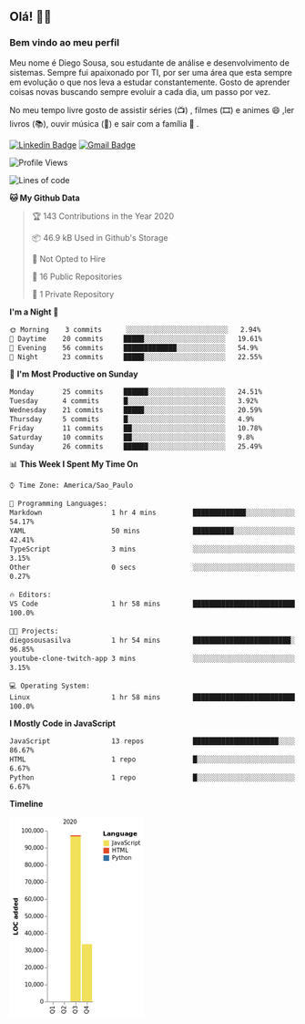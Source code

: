 ## Olá! 👋😁
### Bem vindo ao meu perfil 

Meu nome é Diego Sousa, sou estudante de análise e desenvolvimento de sistemas. Sempre fui apaixonado por TI, por ser uma área que esta sempre em evolução o que nos leva a estudar constantemente. Gosto de aprender coisas novas buscando sempre evoluir a cada dia, um passo por vez.

No meu tempo livre gosto de assistir séries (📺) , filmes (🎞️) e animes 😄 ,ler livros (📚), ouvir música (🎵) e sair com a família  👯 .


[![Linkedin Badge](https://img.shields.io/badge/-LinkedIn-blue?style=flat-square&logo=Linkedin&logoColor=white&link=https://www.linkedin.com/in/diego-sousa-dev)]( https://www.linkedin.com/in/diego-sousa-dev)
[![Gmail Badge](https://img.shields.io/badge/-Gmail-c14438?style=flat-square&logo=Gmail&logoColor=white&link=mailto:derickbenji2@gmail.com)](mailto:derickbenji2@gmail.com)


<!--START_SECTION:waka-->
![Profile Views](http://img.shields.io/badge/Profile%20Views-143-blue)

![Lines of code](https://img.shields.io/badge/From%20Hello%20World%20I%27ve%20Written-130891%20lines%20of%20code-blue)

**🐱 My Github Data** 

> 🏆 143 Contributions in the Year 2020
 > 
> 📦 46.9 kB Used in Github's Storage 
 > 
> 🚫 Not Opted to Hire
 > 
> 📜 16 Public Repositories 
 > 
> 🔑 1 Private Repository 
 > 
**I'm a Night 🦉** 

```text
🌞 Morning    3 commits      ░░░░░░░░░░░░░░░░░░░░░░░░░   2.94% 
🌆 Daytime    20 commits     █████░░░░░░░░░░░░░░░░░░░░   19.61% 
🌃 Evening    56 commits     █████████████░░░░░░░░░░░░   54.9% 
🌙 Night      23 commits     █████░░░░░░░░░░░░░░░░░░░░   22.55%

```
📅 **I'm Most Productive on Sunday** 

```text
Monday       25 commits     ██████░░░░░░░░░░░░░░░░░░░   24.51% 
Tuesday      4 commits      █░░░░░░░░░░░░░░░░░░░░░░░░   3.92% 
Wednesday    21 commits     █████░░░░░░░░░░░░░░░░░░░░   20.59% 
Thursday     5 commits      █░░░░░░░░░░░░░░░░░░░░░░░░   4.9% 
Friday       11 commits     ██░░░░░░░░░░░░░░░░░░░░░░░   10.78% 
Saturday     10 commits     ██░░░░░░░░░░░░░░░░░░░░░░░   9.8% 
Sunday       26 commits     ██████░░░░░░░░░░░░░░░░░░░   25.49%

```


📊 **This Week I Spent My Time On** 

```text
⌚︎ Time Zone: America/Sao_Paulo

💬 Programming Languages: 
Markdown                 1 hr 4 mins         █████████████░░░░░░░░░░░░   54.17% 
YAML                     50 mins             ██████████░░░░░░░░░░░░░░░   42.41% 
TypeScript               3 mins              ░░░░░░░░░░░░░░░░░░░░░░░░░   3.15% 
Other                    0 secs              ░░░░░░░░░░░░░░░░░░░░░░░░░   0.27%

🔥 Editors: 
VS Code                  1 hr 58 mins        █████████████████████████   100.0%

🐱‍💻 Projects: 
diegosousasilva          1 hr 54 mins        ████████████████████████░   96.85% 
youtube-clone-twitch-app 3 mins              ░░░░░░░░░░░░░░░░░░░░░░░░░   3.15%

💻 Operating System: 
Linux                    1 hr 58 mins        █████████████████████████   100.0%

```

**I Mostly Code in JavaScript** 

```text
JavaScript               13 repos            █████████████████████░░░░   86.67% 
HTML                     1 repo              █░░░░░░░░░░░░░░░░░░░░░░░░   6.67% 
Python                   1 repo              █░░░░░░░░░░░░░░░░░░░░░░░░   6.67%

```


**Timeline**

![Chart not found](https://raw.githubusercontent.com/DiegoSousaSilva/DiegoSousaSilva/master/charts/bar_graph.png) 


<!--END_SECTION:waka-->
